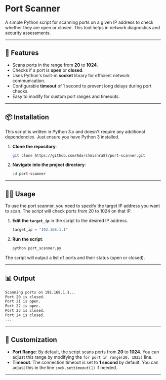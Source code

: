 # Port Scanner

A simple Python script for scanning ports on a given IP address to check whether they are open or closed. This tool helps in network diagnostics and security assessments.

---

## 🚀 Features

- Scans ports in the range from **20** to **1024**.
- Checks if a port is **open** or **closed**.
- Uses Python's built-in **socket** library for efficient network communication.
- Configurable **timeout** of 1 second to prevent long delays during port checks.
- Easy to modify for custom port ranges and timeouts.

---

## 📦 Installation

This script is written in Python 3.x and doesn't require any additional dependencies. Just ensure you have Python 3 installed.

1. **Clone the repository**:
   ```bash
   git clone https://github.com/Adarshmishra87/port-scanner.git
   ```

2. **Navigate into the project directory**:
   ```bash
   cd port-scanner
   ```

---

## 🧑‍💻 Usage

To use the port scanner, you need to specify the target IP address you want to scan. The script will check ports from 20 to 1024 on that IP.

1. **Edit the `target_ip`** in the script to the desired IP address.
   ```python
   target_ip = "192.168.1.1"
   ```

2. **Run the script**:
   ```bash
   python port_scanner.py
   ```

The script will output a list of ports and their status (open or closed).

---

## 📊 Output

```bash
Scanning ports on 192.168.1.1...
Port 20 is closed.
Port 21 is open.
Port 22 is open.
Port 23 is closed.
Port 24 is closed.
...
```

---

## 🔧 Customization

- **Port Range**: By default, the script scans ports from **20** to **1024**. You can adjust this range by modifying the `for port in range(20, 1025)` line.
- **Timeout**: The connection timeout is set to **1 second** by default. You can adjust this in the line `sock.settimeout(1)` if needed.
  
---
